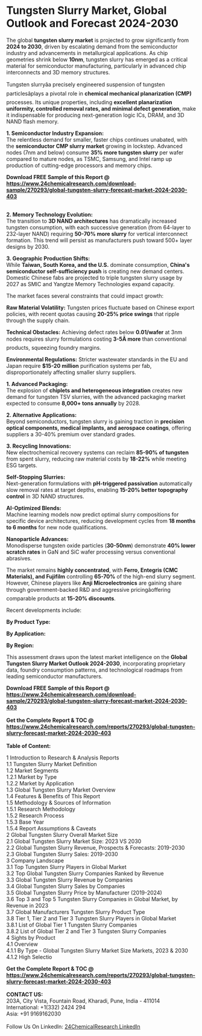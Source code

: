 <h1>Tungsten Slurry Market, Global Outlook and Forecast 2024-2030</h1><p>The global <strong>tungsten slurry market</strong> is projected to grow significantly from <strong>2024 to 2030</strong>, driven by escalating demand from the semiconductor industry and advancements in metallurgical applications. As chip geometries shrink below <strong>10nm</strong>, tungsten slurry has emerged as a critical material for semiconductor manufacturing, particularly in advanced chip interconnects and 3D memory structures.</p><p>Tungsten slurryâa precisely engineered suspension of tungsten particlesâplays a pivotal role in <strong>chemical mechanical planarization (CMP)</strong> processes. Its unique properties, including <strong>excellent planarization uniformity, controlled removal rates, and minimal defect generation</strong>, make it indispensable for producing next-generation logic ICs, DRAM, and 3D NAND flash memory.</p><p><strong>1. Semiconductor Industry Expansion:</strong><br>
The relentless demand for smaller, faster chips continues unabated, with the <strong>semiconductor CMP slurry market</strong> growing in lockstep. Advanced nodes (7nm and below) consume <strong>35% more tungsten slurry</strong> per wafer compared to mature nodes, as TSMC, Samsung, and Intel ramp up production of cutting-edge processors and memory chips.</p><div><b>Download FREE Sample of this Report @ 
            <a href="https://www.24chemicalresearch.com/download-sample/270293/global-tungsten-slurry-forecast-market-2024-2030-403">
            https://www.24chemicalresearch.com/download-sample/270293/global-tungsten-slurry-forecast-market-2024-2030-403</a></b></div><br><p><strong>2. Memory Technology Evolution:</strong><br>
The transition to <strong>3D NAND architectures</strong> has dramatically increased tungsten consumption, with each successive generation (from 64-layer to 232-layer NAND) requiring <strong>50-70% more slurry</strong> for vertical interconnect formation. This trend will persist as manufacturers push toward 500+ layer designs by 2030.</p><p><strong>3. Geographic Production Shifts:</strong><br>
While <strong>Taiwan, South Korea, and the U.S.</strong> dominate consumption, <strong>China's semiconductor self-sufficiency push</strong> is creating new demand centers. Domestic Chinese fabs are projected to triple tungsten slurry usage by 2027 as SMIC and Yangtze Memory Technologies expand capacity.</p><p>The market faces several constraints that could impact growth:</p><p><strong>Raw Material Volatility:</strong> Tungsten prices fluctuate based on Chinese export policies, with recent quotas causing <strong>20-25% price swings</strong> that ripple through the supply chain.</p><p><strong>Technical Obstacles:</strong> Achieving defect rates below <strong>0.01/wafer</strong> at 3nm nodes requires slurry formulations costing <strong>3-5Ã more</strong> than conventional products, squeezing foundry margins.</p><p><strong>Environmental Regulations:</strong> Stricter wastewater standards in the EU and Japan require <strong>$15-20 million</strong> purification systems per fab, disproportionately affecting smaller slurry suppliers.</p><p><strong>1. Advanced Packaging:</strong><br>
The explosion of <strong>chiplets and heterogeneous integration</strong> creates new demand for tungsten TSV slurries, with the advanced packaging market expected to consume <strong>8,000+ tons annually</strong> by 2028.</p><p><strong>2. Alternative Applications:</strong><br>
Beyond semiconductors, tungsten slurry is gaining traction in <strong>precision optical components, medical implants, and aerospace coatings</strong>, offering suppliers a 30-40% premium over standard grades.</p><p><strong>3. Recycling Innovations:</strong><br>
New electrochemical recovery systems can reclaim <strong>85-90% of tungsten</strong> from spent slurry, reducing raw material costs by <strong>18-22%</strong> while meeting ESG targets.</p><p><strong>Self-Stopping Slurries:</strong><br>
	Next-generation formulations with <strong>pH-triggered passivation</strong> automatically slow removal rates at target depths, enabling <strong>15-20% better topography control</strong> in 3D NAND structures.</p><p><strong>AI-Optimized Blends:</strong><br>
	Machine learning models now predict optimal slurry compositions for specific device architectures, reducing development cycles from <strong>18 months to 6 months</strong> for new node qualifications.</p><p><strong>Nanoparticle Advances:</strong><br>
	Monodisperse tungsten oxide particles (<strong>30-50nm</strong>) demonstrate <strong>40% lower scratch rates</strong> in GaN and SiC wafer processing versus conventional abrasives.</p><p>The market remains <strong>highly concentrated</strong>, with <strong>Ferro, Entegris (CMC Materials), and Fujifilm</strong> controlling <strong>65-70%</strong> of the high-end slurry segment. However, Chinese players like <strong>Anji Microelectronics</strong> are gaining share through government-backed R&amp;D and aggressive pricingâoffering comparable products at <strong>15-20% discounts</strong>.</p><p>Recent developments include:</p><p><strong>By Product Type:</strong>
		</p><p><strong>By Application:</strong>
		</p><p><strong>By Region:</strong>
		</p><p>This assessment draws upon the latest market intelligence on the <strong>Global Tungsten Slurry Market Outlook 2024-2030</strong>, incorporating proprietary data, foundry consumption patterns, and technological roadmaps from leading semiconductor manufacturers.</p><div><b>Download FREE Sample of this Report @ 
            <a href="https://www.24chemicalresearch.com/download-sample/270293/global-tungsten-slurry-forecast-market-2024-2030-403">
            https://www.24chemicalresearch.com/download-sample/270293/global-tungsten-slurry-forecast-market-2024-2030-403</a></b></div><br><div><b>Get the Complete Report & TOC @ 
            <a href="https://www.24chemicalresearch.com/reports/270293/global-tungsten-slurry-forecast-market-2024-2030-403">
            https://www.24chemicalresearch.com/reports/270293/global-tungsten-slurry-forecast-market-2024-2030-403</a></b></div><br>
            <b>Table of Content:</b><p>1 Introduction to Research & Analysis Reports<br />
    1.1 Tungsten Slurry Market Definition<br />
    1.2 Market Segments<br />
        1.2.1 Market by Type<br />
        1.2.2 Market by Application<br />
    1.3 Global Tungsten Slurry Market Overview<br />
    1.4 Features & Benefits of This Report<br />
    1.5 Methodology & Sources of Information<br />
        1.5.1 Research Methodology<br />
        1.5.2 Research Process<br />
        1.5.3 Base Year<br />
        1.5.4 Report Assumptions & Caveats<br />
2 Global Tungsten Slurry Overall Market Size<br />
    2.1 Global Tungsten Slurry Market Size: 2023 VS 2030<br />
    2.2 Global Tungsten Slurry Revenue, Prospects & Forecasts: 2019-2030<br />
    2.3 Global Tungsten Slurry Sales: 2019-2030<br />
3 Company Landscape<br />
    3.1 Top Tungsten Slurry Players in Global Market<br />
    3.2 Top Global Tungsten Slurry Companies Ranked by Revenue<br />
    3.3 Global Tungsten Slurry Revenue by Companies<br />
    3.4 Global Tungsten Slurry Sales by Companies<br />
    3.5 Global Tungsten Slurry Price by Manufacturer (2019-2024)<br />
    3.6 Top 3 and Top 5 Tungsten Slurry Companies in Global Market, by Revenue in 2023<br />
    3.7 Global Manufacturers Tungsten Slurry Product Type<br />
    3.8 Tier 1, Tier 2 and Tier 3 Tungsten Slurry Players in Global Market<br />
        3.8.1 List of Global Tier 1 Tungsten Slurry Companies<br />
        3.8.2 List of Global Tier 2 and Tier 3 Tungsten Slurry Companies<br />
4 Sights by Product<br />
    4.1 Overview<br />
        4.1.1 By Type - Global Tungsten Slurry Market Size Markets, 2023 & 2030<br />
        4.1.2 High Selectio</p><div><b>Get the Complete Report & TOC @ 
            <a href="https://www.24chemicalresearch.com/reports/270293/global-tungsten-slurry-forecast-market-2024-2030-403">
            https://www.24chemicalresearch.com/reports/270293/global-tungsten-slurry-forecast-market-2024-2030-403</a></b></div><br><b>CONTACT US:</b><br>
            203A, City Vista, Fountain Road, Kharadi, Pune, India - 411014<br>
            International: +1(332) 2424 294<br>
            Asia: +91 9169162030 <br><br>
            Follow Us On LinkedIn: <a href="https://www.linkedin.com/company/24chemicalresearch/">24ChemicalResearch LinkedIn</a>